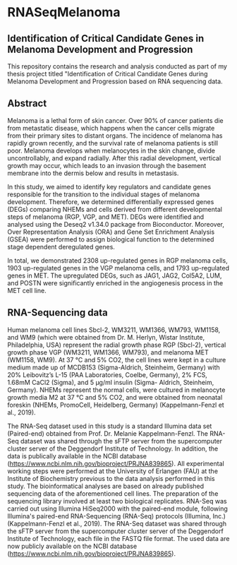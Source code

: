 # RNASeqMelanoma
## Identification of Critical Candidate Genes in Melanoma Development and Progression 
This repository contains the research and analysis conducted as part of my thesis project titled "Identification of Critical Candidate Genes during Melanoma Development and Progression based on RNA sequencing data.

## Abstract 

Melanoma is a lethal form of skin cancer. Over 90% of cancer patients die from metastatic disease, which happens when the cancer cells migrate from their primary sites to distant organs. The incidence 
of melanoma has rapidly grown recently, and the survival rate of melanoma patients is still poor. Melanoma develops when melanocytes in the skin change, divide uncontrollably, and expand radially. 
After this radial development, vertical growth may occur, which leads to an invasion through the basement membrane into the dermis below and results in metastasis.

In this study, we aimed to identify key regulators and candidate genes responsible for the transition to the individual stages of melanoma development. Therefore, we determined differentially expressed 
genes (DEGs) comparing NHEMs and cells derived from different developmental steps of melanoma (RGP, VGP, and MET). DEGs were identified and analysed using the Deseq2 v1.34.0 package from Bioconductor. Moreover, Over Representation Analysis (ORA) and Gene Set Enrichment Analysis (GSEA) were performed to assign biological function to the determined stage dependent deregulated genes. 

In total, we demonstrated 2308 up-regulated genes in RGP melanoma cells, 1903 up-regulated genes in the VGP melanoma cells, and 1793 up-regulated genes in MET. The upregulated DEGs, such as JAG1, 
JAG2, Col5A2, LUM, and POSTN were significantly enriched in the angiogenesis process in the MET cell line.

## RNA-Sequencing data
Human melanoma cell lines Sbcl-2, WM3211, WM1366, WM793, WM1158, and WM9 (which were obtained from Dr. M. Herlyn, Wistar Institute, Philadelphia, USA) represent the radial growth phase 
RGP (Sbcl-2), vertical growth phase VGP (WM3211, WM1366, WM793), and melanoma MET (WM1158, WM9). At 37 °C and 5% CO2, the cell lines were kept in a culture medium made up of MCDB153 (Sigma-Aldrich, Steinheim, Germany) with 20% Leibovitz’s L-15 (PAA Laboratories, Coelbe, Germany), 2% FCS, 1.68mM CaCl2 (Sigma), and 5 μg/ml insulin (Sigma- Aldrich, Steinheim, Germany). NHEMs represent the normal cells, were cultured in melanocyte growth media M2 at 37 °C and 5% CO2, and were obtained from neonatal foreskin (NHEMs, PromoCell, Heidelberg, Germany) (Kappelmann-Fenzl et al., 2019).

The RNA-Seq dataset used in this study is a standard Illumina data set (Paired-end) obtained from Prof. Dr. Melanie Kappelmann-Fenzl. The RNA-Seq dataset was shared through the sFTP server from the 
supercomputer cluster server of the Deggendorf Institute of Technology. In addition, the data is publically available in the NCBI database (https://www.ncbi.nlm.nih.gov/bioproject/PRJNA839865).
All experimental working steps were performed at the University of Erlangen (FAU) at the Institute of Biochemistry previous to the data analysis performed in this study. 
The bioinformatical analyses are based on already published sequencing data of the aforementioned cell lines. The preparation of the sequencing library involved at least two biological replicates. RNA-Seq was carried out using Illumina HiSeq2000 with the paired-end module, following Illumina's paired-end RNA-Sequencing (RNA-Seq) protocols (Illumina, Inc.)(Kappelmann-Fenzl et al., 2019). 
The RNA-Seq dataset was shared through the sFTP server from the supercomputer cluster server of the Deggendorf Institute of Technology, each file in the FASTQ file format. The used data are now publicly 
available on the NCBI database (https://www.ncbi.nlm.nih.gov/bioproject/PRJNA839865).


